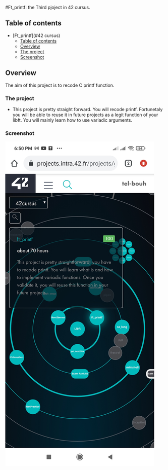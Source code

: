 #Ft_printf: the Third pjoject in 42 cursus.

## Table of contents

- [Ft_printf](#42 cursus)
  - [Table of contents](#table-of-contents)
  - [Overview](#overview)
  - [The project](#the-project)
  - [Screenshot](#screenshot)



## Overview
The aim of this project is to recode C printf function.

### The project

- This project is pretty straight forward. You will recode printf. Fortunetaly
you will be able to reuse it in future projects as a legit function of your libft. You will
mainly learn how to use variadic arguments.



### Screenshot

![Result](./screenshot/Ft_printf.jpg)
